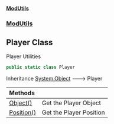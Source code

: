 #### [ModUtils](index.md 'index')
### [ModUtils](ModUtils.md 'ModUtils')

## Player Class

Player Utilities

```csharp
public static class Player
```

Inheritance [System.Object](https://docs.microsoft.com/en-us/dotnet/api/System.Object 'System.Object') &#129106; Player

| Methods | |
| :--- | :--- |
| [Object()](ModUtils.Player.Object().md 'ModUtils.Player.Object()') | Get the Player Object |
| [Position()](ModUtils.Player.Position().md 'ModUtils.Player.Position()') | Get the Player Position |

